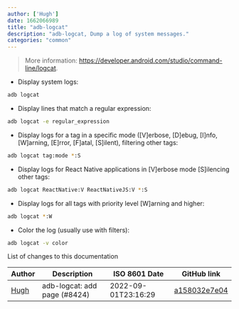 ```yaml
---
author: ['Hugh']
date: 1662066989
title: "adb-logcat"
description: "adb-logcat, Dump a log of system messages."
categories: "common"
---
```

> More information: <https://developer.android.com/studio/command-line/logcat>.

- Display system logs:

```bash
adb logcat
```

- Display lines that match a regular expression:

```bash
adb logcat -e regular_expression
```

- Display logs for a tag in a specific mode ([V]erbose, [D]ebug, [I]nfo, [W]arning, [E]rror, [F]atal, [S]ilent), filtering other tags:

```bash
adb logcat tag:mode *:S
```

- Display logs for React Native applications in [V]erbose mode [S]ilencing other tags:

```bash
adb logcat ReactNative:V ReactNativeJS:V *:S
```

- Display logs for all tags with priority level [W]arning and higher:

```bash
adb logcat *:W
```

- Color the log (usually use with filters):

```bash
adb logcat -v color
```
List of changes to this documentation


Author | Description | ISO 8601 Date | GitHub link
------|-----|-----|-----
[Hugh](mailto:52786639+HUGHNew@users.noreply.github.com) | adb-logcat: add page (#8424) | 2022-09-01T23:16:29 | [a158032e7e04](https://github.com/tldr-pages/tldr/commit/a158032e7e041db4a9fa2d8105f08680c78c32e0)

